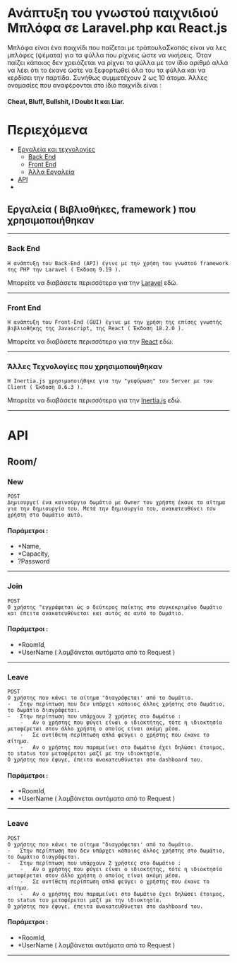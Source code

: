 # Ανάπτυξη του γνωστού παιχνιδιού Μπλόφα σε Laravel.php και React.js 
Μπλόφα είναι ένα παιχνίδι που παίζεται με τράπουλαΣκοπός είναι να λες μπλόφες (ψέματα) για τα φύλλα που ρίχνεις ώστε να νικήσεις. Όταν παίζει κάποιος δεν χρειάζεται να ρίχνει τα φύλλα με τον ίδιο αριθμό αλλά να λέει ότι το έκανε ώστε να ξεφορτωθεί όλα του τα φύλλα και να κερδίσει την παρτίδα. Συνήθως συμμετέχουν 2 ως 10 άτομα. Άλλες ονομασίες που αναφέρονται στο ίδιο παιχνίδι είναι : 
#### Cheat, Bluff, Bullshit, I Doubt It και Liar.

# Περιεχόμενα
- [Εργαλεία και τεχνολογίες](#εργαλεία-και-τεχνολογίες-που-χρησιμοποιήθηκαν)
    - [Back End](#back-end)
    - [Front End](#front-end)
    - [Άλλα Εργαλεία](#άλλες-τεχνολογίες-που-χρησιμοποιήθηκαν)
- [API](#api) 
- 
## Εργαλεία ( Βιβλιοθήκες, framework ) που χρησιμοποιήθηκαν
--------------------------------------------------------------------------------------------------------------------
### Back End
    Η ανάπτυξη του Back-End (API) έγινε με την χρήση του γνωστού framework της PHP την Laravel ( Έκδοση 9.19 ).
    
Μπορείτε να διαβάσετε περισσότερα για την [Laravel](https://laravel.com/) εδώ.

--------------------------------------------------------------------------------------------------------------------
### Front End 
    Η ανάπτυξη του Front-End (GUI) έγινε με την χρήση της επίσης γνωστής βιβλιοθήκης της Javascript, της React ( Έκδοση 18.2.0 ).
Μπορείτε να διαβάσετε περισσότερα για την [React](https://reactjs.org/) εδώ.

--------------------------------------------------------------------------------------------------------------------
### Άλλες Τεχνολογίες που χρησιμοποιήθηκαν
    H Inertia.js χρησιμοποιήθηκε για την "γεφύρωση" του Server με τον Client ( Έκδοση 0.6.3 ).
Μπορείτε να διαβάσετε περισσότερα για την [Inertia.js](https://inertiajs.com/) εδώ.

--------------------------------------------------------------------------------------------------------------------
# API

## Room/

### New
    POST 
    Δημιουργεί ένα καινούργιο δωμάτιο με Owner τον χρήστη έκανε το αίτημα για την δημιουργία του. Μετά την δημιουργία του, ανακατευθύνει τον χρήστη στο δωμάτιο αυτό.
#### Παράμετροι : 
- *Name, 
- *Capacity, 
- ?Password
--------------------------------------------------------------------------------------------------------------------

### Join
    POST 
    Ο χρήστης "εγγράφεται ώς ο δεύτερος παίκτης στο συγκεκριμένο δωμάτιο και έπειτα ανακατευθύνεται και αυτός σε αυτό το δωμάτιο.
#### Παράμετροι : 
- *RoomId, 
- *UserName ( λαμβάνεται αυτόματα από το Request )
--------------------------------------------------------------------------------------------------------------------

### Leave
    POST 
    Ο χρήστης που κάνει το αίτημα "διαγράφεται' από το δωμάτιο.
    -   Στην περίπτωση που δεν υπάρχει κάποιος άλλος χρήστης στο δωμάτιο, το δωμάτιο διαγράφεται.
    -   Στην περίπτωση που υπάρχουν 2 χρήστες στο δωμάτιο : 
        -   Αν ο χρήστης που φύγει είναι ο ιδιοκτήτης, τότε η ιδιοκτησία μεταφέρεται στον άλλο χρήστη ο οποίος είναι ακόμη μέσα.
        -   Σε αντίθετη περίπτωση απλά φεύγει ο χρήστης που έκανε το αίτημα.
        -   Αν ο χρήστης που παραμείνει στο δωμάτιο έχει δηλώσει έτοιμος, το status του μεταφέρεται μαζί με την ιδιοκτησία.
    Ο χρήστης που έφυγε, έπειτα ανακατευθύνεται στο dashboard του.
    
#### Παράμετροι : 
- *RoomId, 
- *UserName ( λαμβάνεται αυτόματα από το Request )
--------------------------------------------------------------------------------------------------------------------

### Leave
    POST 
    Ο χρήστης που κάνει το αίτημα "διαγράφεται' από το δωμάτιο.
    -   Στην περίπτωση που δεν υπάρχει κάποιος άλλος χρήστης στο δωμάτιο, το δωμάτιο διαγράφεται.
    -   Στην περίπτωση που υπάρχουν 2 χρήστες στο δωμάτιο : 
        -   Αν ο χρήστης που φύγει είναι ο ιδιοκτήτης, τότε η ιδιοκτησία μεταφέρεται στον άλλο χρήστη ο οποίος είναι ακόμη μέσα.
        -   Σε αντίθετη περίπτωση απλά φεύγει ο χρήστης που έκανε το αίτημα.
        -   Αν ο χρήστης που παραμείνει στο δωμάτιο έχει δηλώσει έτοιμος, το status του μεταφέρεται μαζί με την ιδιοκτησία.
    Ο χρήστης που έφυγε, έπειτα ανακατευθύνεται στο dashboard του.
    
#### Παράμετροι : 
- *RoomId, 
- *UserName ( λαμβάνεται αυτόματα από το Request )
--------------------------------------------------------------------------------------------------------------------
